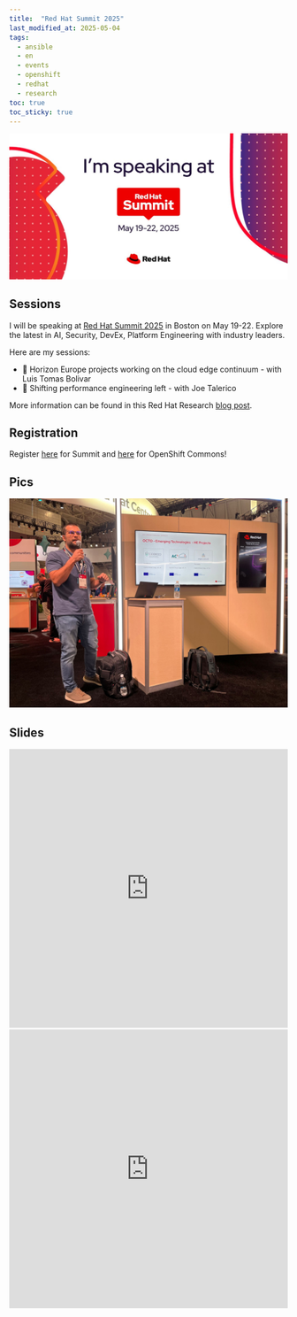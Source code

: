 ```yaml
---
title:  "Red Hat Summit 2025"
last_modified_at: 2025-05-04
tags:
  - ansible
  - en
  - events
  - openshift
  - redhat
  - research
toc: true
toc_sticky: true
---
```


![](/assets/images/posts/2025-05-04-rh-summit25/1.jpg)

## Sessions

I will be speaking at [Red Hat Summit 2025](https://www.redhat.com/en/summit) in Boston on May 19-22. Explore the latest in AI, Security, DevEx, Platform Engineering with industry leaders.

Here are my sessions:

 - 🧠 Horizon Europe projects working on the cloud edge continuum - with Luis Tomas Bolivar
 - 🔧 Shifting performance engineering left - with Joe Talerico

More information can be found in this Red Hat Research [blog post](https://research.redhat.com/blog/2025/05/12/find-ai-and-far-edge-research-and-emerging-tech-at-red-hat-summit/).

## Registration

Register [here](https://www.redhat.com/en/summit) for Summit and [here](https://commons.openshift.org/gatherings/summit-25-may-19/) for OpenShift Commons!


## Pics

![](/assets/images/posts/2025-05-04-rh-summit25/2.jpg)


## Slides

<iframe src="https://docs.google.com/gview?url=https://raw.githubusercontent.com/josecastillolema/talks/main/2025-rh-summit/horizon.pdf&embedded=true" style="width:100%; height: unset; aspect-ratio: 1/1;" frameborder="0"></iframe>

<iframe src="https://docs.google.com/gview?url=https://raw.githubusercontent.com/josecastillolema/talks/main/2025-rh-summit/shift-left.pdf&embedded=true" style="width:100%; height: unset; aspect-ratio: 1/1;" frameborder="0"></iframe>